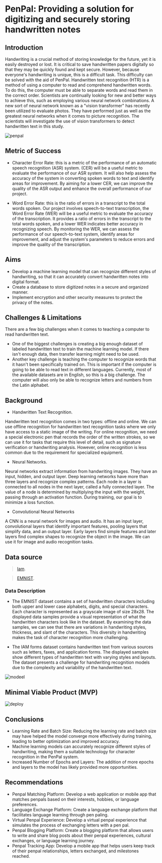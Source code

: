# PenPal: Providing a solution for digitizing and securely storing handwritten notes

## Introduction

Handwriting is a crucial method of storing knowledge for the future, yet it is easily destroyed or lost. It is critical to save handwritten papers digitally so that they may be quickly found and kept secure. However, because everyone's handwriting is unique, this is a difficult task. This difficulty can be solved with the aid of  PenPal.
Handwritten text recognition (HTR) is a method of using a computer to read and comprehend handwritten words. To do this, the computer must be able to separate words and read them in the correct order. Scientists are continually looking for new and better ways to achieve this, such as employing various neural network combinations.
A new sort of neural network known as a "vision transformer" has recently been utilized to evaluate photos. They have performed just as well as the greatest neural networks when it comes to picture recognition. The scientists will investigate the use of vision transformers to detect handwritten text in this study.



![penpal](https://user-images.githubusercontent.com/22881701/230894592-40b715c8-c01d-4cfa-94f3-b143226d082e.jpg)

## Metric of Success

* Character Error Rate: this is a metric of the performance of an automatic speech recognition (ASR) system. (CER) will be a useful metric to evaluate the performance of our ASR system. It will also help assess the accuracy of the system in converting spoken words to text and identify areas for improvement. By aiming for a lower CER, we can improve the quality of the ASR output and enhance the overall performance of our project.

* Word Error Rate: this is the ratio of errors in a transcript to the total words spoken. Our project involves speech-to-text transcription, the Word Error Rate (WER) will be a useful metric to evaluate the accuracy of the transcription. It provides a ratio of errors in the transcript to the total words spoken, and a lower WER indicates better accuracy in recognizing speech. By monitoring the WER, we can assess the performance of our speech-to-text system, identify areas for improvement, and adjust the system's parameters to reduce errors and improve the quality of the transcription.



## Aims
* Develop a machine learning model that can recognize different styles of handwriting, so that it can accurately convert handwritten notes into digital format.
* Create a database to store digitized notes in a secure and organized manner.
* Implement encryption and other security measures to protect the privacy of the notes.


## Challenges & Limitations
There are a few big challenges when it comes to teaching a computer to read handwritten text. 
* One of the biggest challenges is creating a big enough dataset of labeled handwritten text to train the machine learning model. If there isn't enough data, then transfer learning might need to be used.
* Another key challenge is teaching the computer to recognize words that it hasn't been specifically trained on. This is important if the computer is going to be able to read text in different languages. Currently, most of the available datasets are in English, so this is a big challenge. The computer will also only be able to recognize letters and numbers from the Latin alphabet.

## Background

* Handwritten Text Recognition.

Handwritten text recognition comes in two types: offline and online. We can use offline recognition for handwritten text recognition tasks where we only have access to a static image of the writing. For online recognition, we need a special electronic pen that records the order of the written strokes, so we can use it for tasks that require this level of detail, such as signature verification or handwriting analysis. However, online recognition is less common due to the requirement for specialized equipment.

* Neural Networks.

Neural networks extract information from handwriting images. They have an input, hidden, and output layer. Deep learning networks have more than three layers and recognize complex patterns. Each node in a layer is connected to all nodes in the next layer, called a fully connected layer. The value of a node is determined by multiplying the input with the weight, passing through an activation function. During training, our goal is to minimize a loss function.

* Convolutional Neural Networks

A CNN is a neural network for images and audio. It has an input layer, convolutional layers that identify important features, pooling layers that simplify data, and an output layer. Early layers find simple features and later layers find complex shapes to recognize the object in the image. We can use it for image and audio recognition tasks.



## Data source 
> [Iam](https://fki.tic.heia-fr.ch/databases/download-the-iam-handwriting-database).

> [EMNIST](https://www.nist.gov/itl/products-and-services/emnist-dataset).

### Data Description

* The EMNIST dataset contains a set of handwritten characters including both upper and lower case alphabets, digits, and special characters. Each character is represented as a grayscale image of size 28x28. The displayed data samples provide a visual representation of what the handwritten characters look like in the dataset. By examining the data samples, we can see that there are variations in handwriting styles, thickness, and slant of the characters. This diversity in handwriting makes the task of character recognition more challenging.

* The IAM forms dataset contains handwritten text from various sources such as letters, faxes, and application forms. The displayed samples show different types of handwritten text with varying styles and layouts. The dataset presents a challenge for handwriting recognition models due to the complexity and variability of the handwritten text.



![modeel](https://user-images.githubusercontent.com/22881701/230956464-4e0cff6e-6c4c-42be-8386-064f5a8af79f.png)

## Minimal Viable Product (MVP)

![deploy](https://user-images.githubusercontent.com/22881701/232313088-4030a562-fc4f-4da0-b1f4-5b493dc46cec.PNG)

## Conclusions 

* Learning Rate and Batch Size: Reducing the learning rate and batch size may have helped the model converge more effectively during training, leading to better optimization and improved accuracy.
* Machine learning models can accurately recognize different styles of handwriting, making them a suitable technology for character recognition in the PenPal system.
* Increased Number of Epochs and Layers: The addition of more epochs and layers to the model has likely provided more opportunities.

## Recommendations

* Penpal Matching Platform: Develop a web application or mobile app that matches penpals based on their interests, hobbies, or language preferences.
* Language Exchange Platform: Create a language exchange platform that facilitates language learning through pen paling.
* Virtual Penpal Experience: Develop a virtual penpal experience that simulates the process of exchanging letters with a pen pal. 
* Penpal Blogging Platform: Create a blogging platform that allows users to write and share blog posts about their penpal experiences, cultural exchanges, or language learning journey. 
* Penpal Tracking App: Develop a mobile app that helps users keep track of their penpal relationships, letters exchanged, and milestones reached. 




